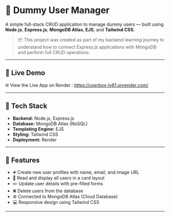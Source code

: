 # 👤 Dummy User Manager

A simple full-stack CRUD application to manage dummy users — built using **Node.js**, **Express.js**, **MongoDB Atlas**, **EJS**, and **Tailwind CSS**.

> 📦 This project was created as part of my backend learning journey to understand how to connect Express.js applications with MongoDB and perform full CRUD operations.

---

## 🔗 Live Demo

🌐 View the Live App on Render : https://userbox-ly81.onrender.com/

---

## 🚀 Tech Stack

- **Backend:** Node.js, Express.js
- **Database:** MongoDB Atlas (NoSQL)
- **Templating Engine:** EJS
- **Styling:** Tailwind CSS
- **Deployment:** Render

---

## 🧩 Features

- ➕ Create new user profiles with name, email, and image URL
- 📄 Read and display all users in a card layout
- ✏️ Update user details with pre-filled forms
- ❌ Delete users from the database
- ⚙️ Connected to MongoDB Atlas (Cloud Database)
- 💻 Responsive design using Tailwind CSS

---


